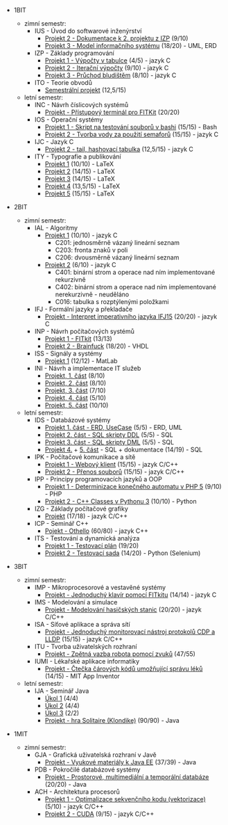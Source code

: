 * 1BIT
	+ zimní semestr:
		+ IUS - Úvod do softwarové inženýrství
			+ [Projekt 2 - Dokumentace k 2. projektu z IZP](1BITZ/IUS/proj2/) (9/10)
			+ [Projekt 3 - Model informačního systému](1BITZ/IUS/proj3) (18/20) - UML, ERD  
		+ IZP - Základy programování
			+ [Projekt 1 - Výpočty v tabulce](1BITZ/IZP/proj1/) (4/5) - jazyk C
			+ [Projekt 2 - Iterační výpočty](1BITZ/IZP/proj2/) (9/10) - jazyk C
			+ [Projekt 3 - Průchod bludištěm](1BITZ/IZP/proj3/) (8/10) - jazyk C
		+ ITO - Teorie obvodů
			+ [Semestrální projekt](1BITZ/ITO/) (12,5/15)
	+ letní semestr:
		+ INC - Návrh číslicových systémů
			+ [Projekt - Přístupový terminál pro FITKit](1BITL/INC/proj1/) (20/20)
		+ IOS - Operační systémy
			+ [Projekt 1 - Skript na testování souborů v bashi](1BITL/IOS/proj1/) (15/15) - Bash
			+ [Projekt 2 - Tvorba vody za použití semaforů](1BITL/IOS/proj2/) (15/15) - jazyk C
		+ IJC - Jazyk C
			+ [Projekt 2 - tail, hashovací tabulka](1BITL/IJC/proj2/) (12,5/15) - jazyk C
		+ ITY - Typografie a publikování
			+ [Projekt 1](1BITL/ITY/proj1/) (10/10) - LaTeX
			+ [Projekt 2](1BITL/ITY/proj2/) (14/15) - LaTeX
			+ [Projekt 3](1BITL/ITY/proj3/) (14/15) - LaTeX
			+ [Projekt 4](1BITL/ITY/proj4/) (13,5/15) - LaTeX
			+ [Projekt 5](1BITL/ITY/proj5/) (15/15) - LaTeX

* 2BIT
	+ zimní semestr:
		+ IAL - Algoritmy
			+ [Projekt 1](2BITZ/IAL/proj1/) (10/10) - jazyk C
				+ C201: jednosměrně vázaný lineární seznam
				+ C203: fronta znaků v poli
				+ C206: dvousměrně vázaný lineární seznam
			+ [Projekt 2](2BITZ/IAL/proj2/) (6/10) - jazyk C
				+ C401: binární strom a operace nad ním implementované rekurzivně
				+ C402: binární strom a operace nad ním implementované nerekurzivně - neuděláno
				+ C016: tabulka s rozptýlenými položkami
		+ IFJ - Formální jazyky a překladače
			+ [Projekt - Interpret imperativního jazyka IFJ15](2BITZ/IFJ/proj1/) (20/20) - jazyk C
		+ INP - Návrh počítačových systémů
			+ [Projekt 1 - FITkit](2BITZ/INP/proj1/) (13/13)
			+ [Projekt 2 - Brainfuck](2BITZ/INP/proj2/) (18/20) - VHDL
		+ ISS - Signály a systémy
			+ [Projekt 1](2BITZ/ISS/proj1/) (12/12) - MatLab
		+ INI - Návrh a implementace IT služeb
			+ [Projekt, 1. část](2BITZ/INI/1_cast.pdf) (8/10)
			+ [Projekt, 2. část](2BITZ/INI/2_cast.pdf) (8/10)
			+ [Projekt, 3. část](2BITZ/INI/3_cast.pdf) (7/10)
			+ [Projekt, 4. část](2BITZ/INI/4_cast.pdf) (5/10)
			+ [Projekt, 5. část](2BITZ/INI/5_cast.pdf) (10/10)
	+ letní semestr:
		+ IDS - Databázové systémy
			+ [Projekt 1. část - ERD, UseCase](2BITL/IDS/1_cast/) (5/5) - ERD, UML
			+ [Projekt 2. část - SQL skripty DDL](2BITL/IDS/2_cast/) (5/5) - SQL
			+ [Projekt 3. část - SQL skripty DML](2BITL/IDS/3_cast/) (5/5) - SQL
			+ [Projekt 4.](2BITL/IDS/4_cast/) + [5. část](2BITL/IDS/5_cast/) - SQL + dokumentace (14/19) - SQL
		+ IPK - Počítačové komunikace a sítě
			+ [Projekt 1 - Webový klient](2BITL/IPK/proj1/) (15/15) - jazyk C/C++
			+ [Projekt 2 - Přenos souborů](2BITL/IPK/proj2/) (15/15) - jazyk C/C++
		+ IPP - Principy programovacích jazyků a OOP
			+ [Projekt 1 - Determinizace konečného automatu v PHP 5](2BITL/IPP/proj1/) (9/10) - PHP
			+ [Projekt 2 - C++ Classes v Pythonu 3](2BITL/IPP/proj2/) (10/10) - Python
		+ IZG - Základy počítačové grafiky
			+ [Projekt](2BITL/IZG/proj/) (17/18) - jazyk C/C++
		+ ICP - Seminář C++
			+ [Pojekt - Othello](2BITL/ICP/proj/) (60/80) - jazyk C++
		+ ITS - Testování a dynamická analýza
			+ [Projekt 1 - Testovací plán](2BITL/ITS/proj1/) (19/20)
			+ [Projekt 2 - Testovací sada](2BITL/ITS/proj2/) (14/20) - Python (Selenium)
* 3BIT
	+ zimní semestr:
		+ IMP - Mikroprocesorové a vestavěné systémy
			+ [Projekt - Jednoduchý klavír pomocí FITkitu](3BITZ/IMP/xpavli78/)  (14/14) - jazyk C
		+ IMS - Modelování a simulace
			+ [Projekt - Modelování hasičských stanic](3BITZ/IMS/proj/) (20/20) - jazyk C/C++
		+ ISA - Síťové aplikace a správa sítí
			+ [Projekt - Jednoduchý monitorovací nástroj protokolů CDP a LLDP](3BITZ/ISA/proj/) (15/15) - jazyk C/C++
		+ ITU - Tvorba uživatelských rozhraní
			+ [Projekt - Zpětná vazba robota pomocí zvuků](3BITZ/ITU/proj/) (47/55)
		+ IUMI - Lékařské aplikace informatiky
			+ [Projekt - Čtečka čárových kódů umožňující správu léků](3BITZ/IUMI/proj/) (14/15) - MIT App Inventor
	+ letní semestr:
		+ IJA - Seminář Java
			+ [Úkol 1](3BITL/IJA/ukol_1/) (4/4)
			+ [Úkol 2](3BITL/IJA/ukol_2/) (4/4)
			+ [Úkol 3](3BITL/IJA/ukol_3/) (2/2)
			+ [Projekt - hra Solitaire (Klondike)](3BITL/IJA/proj/xpavli78) (90/90) - Java

* 1MIT
	+ zimní semestr:
		+ GJA - Grafická uživatelská rozhraní v Javě
			+ [Projekt - Vyukové materiály k Java EE](1MITZ/GJA/proj/) (37/39) - Java
		+ PDB - Pokročilé databázové systémy
			+ [Projekt - Prostorové, multimediální a temporální databáze](1MITZ/PDB/proj/) (20/20) - Java
		+ ACH - Architektura procesorů
			+ [Projekt 1 - Optimalizace sekvenčního kodu (vektorizace)](1MITZ/ACH/proj1/) (5/10) - jazyk C/C++
			+ [Projekt 2 - CUDA](1MITZ/ACH/proj2/) (9/15) - jazyk C/C++

